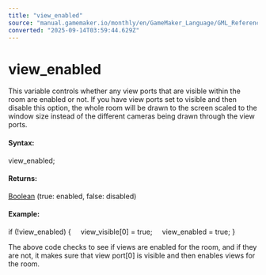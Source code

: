 ```yaml
---
title: "view_enabled"
source: "manual.gamemaker.io/monthly/en/GameMaker_Language/GML_Reference/Cameras_And_Display/Cameras_And_Viewports/view_enabled.htm"
converted: "2025-09-14T03:59:44.629Z"
---
```


# view\_enabled

This variable controls whether any view ports that are visible within the room are enabled or not. If you have view ports set to visible and then disable this option, the whole room will be drawn to the screen scaled to the window size instead of the different cameras being drawn through the view ports.

#### Syntax:

view\_enabled;

#### Returns:

[Boolean](../../../GML_Overview/Data_Types.md) (true: enabled, false: disabled)

#### Example:

if (!view\_enabled)
{
    view\_visible\[0\] = true;
    view\_enabled = true;
}

The above code checks to see if views are enabled for the room, and if they are not, it makes sure that view port\[0\] is visible and then enables views for the room.